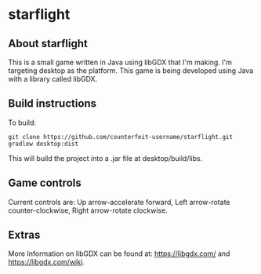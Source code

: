 # starflight

## About starflight
This is a small game written in Java using libGDX that I'm making.
I'm targeting desktop as the platform.
This game is being developed using Java with a library called libGDX.

## Build instructions
To build:
```
git clone https://github.com/counterfeit-username/starflight.git
gradlew desktop:dist
```
This will build the project into a .jar file at desktop/build/libs.

## Game controls
Current controls are:
Up arrow-accelerate forward, Left arrow-rotate counter-clockwise, Right arrow-rotate clockwise.

## Extras
More Information on libGDX can be found at: https://libgdx.com/ and https://libgdx.com/wiki.

